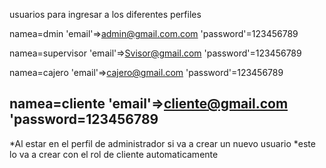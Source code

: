 usuarios para ingresar a los diferentes perfiles 

namea=dmin
'email'=>admin@gmail.com.com
'password'=123456789

namea=supervisor
'email'=>Svisor@gmail.com
'password'=123456789

namea=cajero
'email'=>cajero@gmail.com
'password'=123456789

namea=cliente
'email'=>cliente@gmail.com
'password=123456789
----------------------------------
*Al estar en el perfil de administrador si va a crear un nuevo usuario
*este lo va a crear con el rol de cliente automaticamente 

